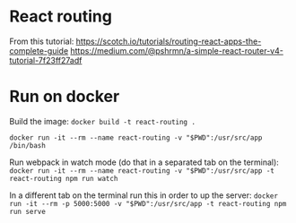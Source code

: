 # React routing
From this tutorial: https://scotch.io/tutorials/routing-react-apps-the-complete-guide
https://medium.com/@pshrmn/a-simple-react-router-v4-tutorial-7f23ff27adf
# Run on docker

Build the image:
`docker build -t react-routing .`

`docker run -it --rm --name react-routing -v "$PWD":/usr/src/app /bin/bash`

Run webpack in watch mode (do that in a separated tab on the terminal):
`docker run -it --rm --name react-routing -v "$PWD":/usr/src/app -t react-routing npm run watch`

In a different tab on the terminal run this in order to up the server:
`docker run -it --rm -p 5000:5000 -v "$PWD":/usr/src/app -t react-routing npm run serve`
